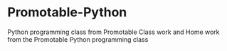 # Promotable-Python
Python programming class from Promotable
Class work and Home work from the Promotable Python programming class
